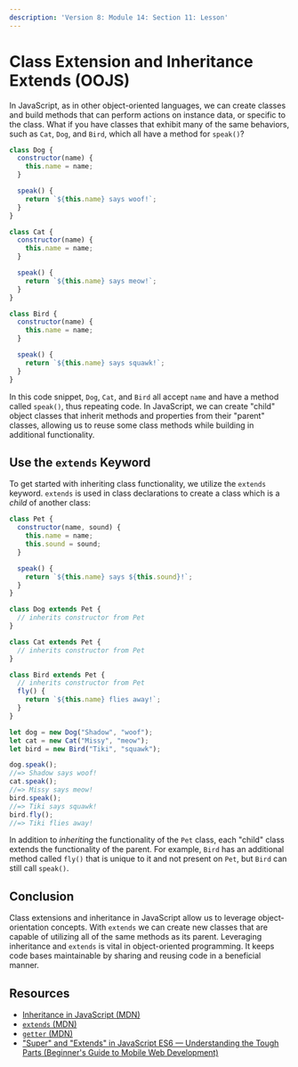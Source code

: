 ```yaml
---
description: 'Version 8: Module 14: Section 11: Lesson'
---
```


# Class Extension and Inheritance Extends \(OOJS\)

In JavaScript, as in other object-oriented languages, we can create classes and build methods that can perform actions on instance data, or specific to the class. What if you have classes that exhibit many of the same behaviors, such as `Cat`, `Dog`, and `Bird`, which all have a method for `speak()`?

```javascript
class Dog {
  constructor(name) {
    this.name = name;
  }

  speak() {
    return `${this.name} says woof!`;
  }
}

class Cat {
  constructor(name) {
    this.name = name;
  }

  speak() {
    return `${this.name} says meow!`;
  }
}

class Bird {
  constructor(name) {
    this.name = name;
  }

  speak() {
    return `${this.name} says squawk!`;
  }
}
```

In this code snippet, `Dog`, `Cat`, and `Bird` all accept `name` and have a method called `speak()`, thus repeating code. In JavaScript, we can create "child" object classes that inherit methods and properties from their "parent" classes, allowing us to reuse some class methods while building in additional functionality.

## Use the `extends` Keyword

To get started with inheriting class functionality, we utilize the `extends` keyword. `extends` is used in class declarations to create a class which is a _child_ of another class:

```javascript
class Pet {
  constructor(name, sound) {
    this.name = name;
    this.sound = sound;
  }

  speak() {
    return `${this.name} says ${this.sound}!`;
  }
}

class Dog extends Pet {
  // inherits constructor from Pet
}

class Cat extends Pet {
  // inherits constructor from Pet
}

class Bird extends Pet {
  // inherits constructor from Pet
  fly() {
    return `${this.name} flies away!`;
  }
}

let dog = new Dog("Shadow", "woof");
let cat = new Cat("Missy", "meow");
let bird = new Bird("Tiki", "squawk");

dog.speak();
//=> Shadow says woof!
cat.speak();
//=> Missy says meow!
bird.speak();
//=> Tiki says squawk!
bird.fly();
//=> Tiki flies away!
```

In addition to _inheriting_ the functionality of the `Pet` class, each "child" class extends the functionality of the parent. For example, `Bird` has an additional method called `fly()` that is unique to it and not present on `Pet`, but `Bird` can still call `speak()`.

## Conclusion

Class extensions and inheritance in JavaScript allow us to leverage object-orientation concepts. With `extends` we can create new classes that are capable of utilizing all of the same methods as its parent. Leveraging inheritance and `extends` is vital in object-oriented programming. It keeps code bases maintainable by sharing and reusing code in a beneficial manner.

## Resources

* [Inheritance in JavaScript \(MDN\)](https://developer.mozilla.org/en-US/docs/Learn/JavaScript/Objects/Inheritance)
* [`extends` \(MDN\)](https://developer.mozilla.org/en-US/docs/Web/JavaScript/Reference/Classes/extends)
* [`getter` \(MDN\)](https://developer.mozilla.org/en-US/docs/Web/JavaScript/Reference/Functions/get)
* ["Super" and "Extends" in JavaScript ES6 — Understanding the Tough Parts \(Beginner's Guide to Mobile Web Development\)](https://medium.com/beginners-guide-to-mobile-web-development/super-and-extends-in-javascript-es6-understanding-the-tough-parts-6120372d3420)

